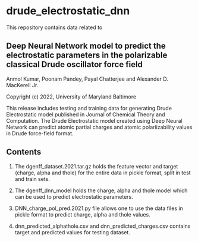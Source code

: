 # drude_electrostatic_dnn

This repository contains data related to

## Deep Neural Network model to predict the electrostatic parameters in the polarizable classical Drude oscillator force field
Anmol Kumar, Poonam Pandey, Payal Chatterjee and Alexander D. MacKerell Jr.

Copyright (c) 2022, University of Maryland Baltimore

This release includes testing and training data for generating Drude Electrostatic model published in Journal of Chemical Theory and Computation.
The Drude Electrostatic model created using Deep Neural Network can predict atomic partial charges and atomic polariizability values in Drude force-field format.

## Contents

1. The dgenff_dataset.2021.tar.gz holds the feature vector and target (charge, alpha and thole) for the entire data in pickle format, split in test and train sets.

2. The dgenff_dnn_model holds the charge, alpha and thole model which can be used to predict electrostatic parameters.

3. DNN_charge_pol_pred.2021.py file allows one to use the data files in pickle format to predict charge, alpha and thole values. 
 
4. dnn_predicted_alphathole.csv and dnn_predicted_charges.csv contains target and predicted values for testing dataset.
